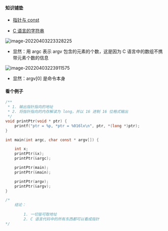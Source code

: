 #### 知识铺垫

- [指针与 const](https://liupj.top/2021/11/19/knowledge/C/1/)

- [C 语言的字符串](https://liupj.top/2021/11/19/knowledge/C/2/)

![image-20220403223328225](https://aliyun-oss-lpj.oss-cn-qingdao.aliyuncs.com/images/by-picgo/image-20220403223328225.png)

- 显然：用 argc 表示 argv 包含的元素的个数，这是因为 C 语言中的数组不携带元素个数的信息

![image-20220403223911575](https://aliyun-oss-lpj.oss-cn-qingdao.aliyuncs.com/images/by-picgo/image-20220403223911575.png)

- 显然：argv[0] 是命令本身

#### 看个例子

```c
/**
 * 1. 输出指针指向的地址
 * 2. 将指针指向的内存解读为 long，并以 16 进制 16 位格式输出
 */
void printPtr(void * ptr) {
	printf("ptr = %p, *ptr = %016lx\n", ptr, *(long *)ptr);
}

int main(int argc, char const * argv[]) {

	int x;
	printPtr(&x);
	printPtr(&argc);

	printPtr(main);
	printPtr(&main);

	printPtr(argv);
	printPtr(&argv);
}

/*
	结论：
	
		1. 一切皆可取地址
		2. C 语言代码中的所有东西都可以看成指针
*/
```

